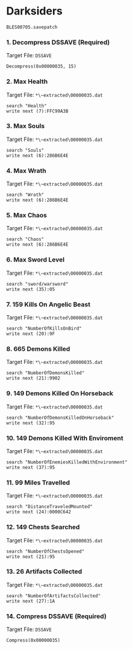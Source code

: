 # Darksiders 

`BLES00705.savepatch`

### 1. Decompress DSSAVE (Required)

Target File: `DSSAVE`

```
Decompress(0x00000035, 15)
```

### 2. Max Health

Target File: `*\~extracted\00000035.dat`

```
search "Health"
write next (7):FFC99A3B
```

### 3. Max Souls

Target File: `*\~extracted\00000035.dat`

```
search "Souls"
write next (6):286B6E4E
```

### 4. Max Wrath

Target File: `*\~extracted\00000035.dat`

```
search "Wrath"
write next (6):286B6E4E
```

### 5. Max Chaos

Target File: `*\~extracted\00000035.dat`

```
search "Chaos"
write next (6):286B6E4E
```

### 6. Max Sword Level

Target File: `*\~extracted\00000035.dat`

```
search "sword/warsword"
write next (35):05
```

### 7. 159 Kills On Angelic Beast

Target File: `*\~extracted\00000035.dat`

```
search "NumberOfKillsOnBird"
write next (20):9F
```

### 8. 665 Demons Killed

Target File: `*\~extracted\00000035.dat`

```
search "NumberOfDemonsKilled"
write next (21):9902
```

### 9. 149 Demons Killed On Horseback

Target File: `*\~extracted\00000035.dat`

```
search "NumberOfDemonsKilledOnHorseback"
write next (32):95
```

### 10. 149 Demons Killed With Enviroment

Target File: `*\~extracted\00000035.dat`

```
search "NumberOfEnemiesKilledWithEnvironment"
write next (37):95
```

### 11. 99 Miles Travelled

Target File: `*\~extracted\00000035.dat`

```
search "DistanceTraveledMounted"
write next (24):0000C642
```

### 12. 149 Chests Searched

Target File: `*\~extracted\00000035.dat`

```
search "NumberOfChestsOpened"
write next (21):95
```

### 13. 26 Artifacts Collected

Target File: `*\~extracted\00000035.dat`

```
search "NumberOfArtifactsCollected"
write next (27):1A
```

### 14. Compress DSSAVE (Required)

Target File: `DSSAVE`

```
Compress(0x00000035)
```

